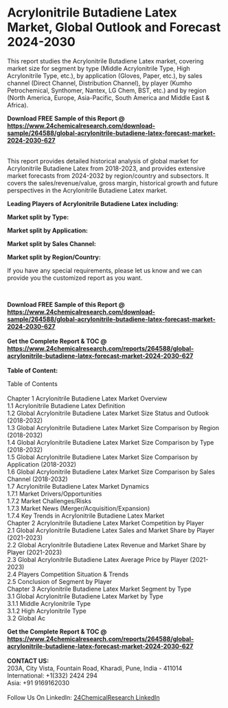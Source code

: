 <h1>Acrylonitrile Butadiene Latex Market, Global Outlook and Forecast 2024-2030</h1><p>
</p><p>
This report studies the Acrylonitrile Butadiene Latex market, covering market size for segment by type (Middle Acrylonitrile Type, High Acrylonitrile Type, etc.), by application (Gloves, Paper, etc.), by sales channel (Direct Channel, Distribution Channel), by player (Kumho Petrochemical, Synthomer, Nantex, LG Chem, BST, etc.) and by region (North America, Europe, Asia-Pacific, South America and Middle East &amp; Africa).</p><p>
</p><div><b>Download FREE Sample of this Report @ 
            <a href="https://www.24chemicalresearch.com/download-sample/264588/global-acrylonitrile-butadiene-latex-forecast-market-2024-2030-627">
            https://www.24chemicalresearch.com/download-sample/264588/global-acrylonitrile-butadiene-latex-forecast-market-2024-2030-627</a></b></div><br><p>
This report provides detailed historical analysis of global market for Acrylonitrile Butadiene Latex from 2018-2023, and provides extensive market forecasts from 2024-2032 by region/country and subsectors. It covers the sales/revenue/value, gross margin, historical growth and future perspectives in the Acrylonitrile Butadiene Latex market.</p><p>
</p><p>
<strong>Leading Players of Acrylonitrile Butadiene Latex including:</strong>
</p><p>
<strong>Market split by Type:</strong></p><p>
</p><p>
<strong>Market split by Application:</strong></p><p>
</p><p>
<strong>Market split by Sales Channel:</strong></p><p>
</p><p>
<strong>Market split by Region/Country:</strong></p><p>
</p><p>
If you have any special requirements, please let us know and we can provide you the customized report as you want.</p><p>
 </p><div><b>Download FREE Sample of this Report @ 
            <a href="https://www.24chemicalresearch.com/download-sample/264588/global-acrylonitrile-butadiene-latex-forecast-market-2024-2030-627">
            https://www.24chemicalresearch.com/download-sample/264588/global-acrylonitrile-butadiene-latex-forecast-market-2024-2030-627</a></b></div><br><div><b>Get the Complete Report & TOC @ 
            <a href="https://www.24chemicalresearch.com/reports/264588/global-acrylonitrile-butadiene-latex-forecast-market-2024-2030-627">
            https://www.24chemicalresearch.com/reports/264588/global-acrylonitrile-butadiene-latex-forecast-market-2024-2030-627</a></b></div><br>
            <b>Table of Content:</b><p>Table of Contents<br />
<br />
Chapter 1 Acrylonitrile Butadiene Latex Market Overview<br />
    1.1 Acrylonitrile Butadiene Latex Definition<br />
    1.2 Global Acrylonitrile Butadiene Latex Market Size Status and Outlook (2018-2032)<br />
    1.3 Global Acrylonitrile Butadiene Latex Market Size Comparison by Region (2018-2032)<br />
    1.4 Global Acrylonitrile Butadiene Latex Market Size Comparison by Type (2018-2032)<br />
    1.5 Global Acrylonitrile Butadiene Latex Market Size Comparison by Application (2018-2032)<br />
    1.6 Global Acrylonitrile Butadiene Latex Market Size Comparison by Sales Channel (2018-2032)<br />
    1.7 Acrylonitrile Butadiene Latex Market Dynamics<br />
        1.7.1 Market Drivers/Opportunities<br />
        1.7.2 Market Challenges/Risks<br />
        1.7.3 Market News (Merger/Acquisition/Expansion)<br />
        1.7.4 Key Trends in Acrylonitrile Butadiene Latex Market<br />
Chapter 2 Acrylonitrile Butadiene Latex Market Competition by Player<br />
    2.1 Global Acrylonitrile Butadiene Latex Sales and Market Share by Player (2021-2023)<br />
    2.2 Global Acrylonitrile Butadiene Latex Revenue and Market Share by Player (2021-2023)<br />
    2.3 Global Acrylonitrile Butadiene Latex Average Price by Player (2021-2023)<br />
    2.4 Players Competition Situation & Trends<br />
    2.5 Conclusion of Segment by Player<br />
Chapter 3 Acrylonitrile Butadiene Latex Market Segment by Type<br />
    3.1 Global Acrylonitrile Butadiene Latex Market by Type<br />
        3.1.1 Middle Acrylonitrile Type<br />
        3.1.2 High Acrylonitrile Type<br />
    3.2 Global Ac</p><div><b>Get the Complete Report & TOC @ 
            <a href="https://www.24chemicalresearch.com/reports/264588/global-acrylonitrile-butadiene-latex-forecast-market-2024-2030-627">
            https://www.24chemicalresearch.com/reports/264588/global-acrylonitrile-butadiene-latex-forecast-market-2024-2030-627</a></b></div><br><b>CONTACT US:</b><br>
            203A, City Vista, Fountain Road, Kharadi, Pune, India - 411014<br>
            International: +1(332) 2424 294<br>
            Asia: +91 9169162030 <br><br>
            Follow Us On LinkedIn: <a href="https://www.linkedin.com/company/24chemicalresearch/">24ChemicalResearch LinkedIn</a>
